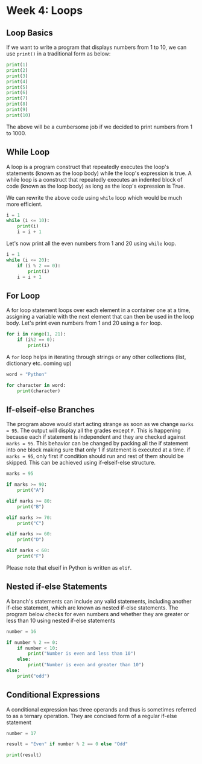 # Week 4: Loops

## Loop Basics
If we want to write a program that displays numbers from 1 to 10, we can use `print()` in a traditional form as below:
```python
print(1)
print(2)
print(3)
print(4)
print(5)
print(6)
print(7)
print(8)
print(9)
print(10)
```
The above will be a cumbersome job if we decided to print numbers from 1 to 1000.

## While Loop
A loop is a program construct that repeatedly executes the loop's statements (known as the loop body) while the loop's expression is true. A while loop is a construct that repeatedly executes an indented block of code (known as the loop body) as long as the loop's expression is True.

We can rewrite the above code using `while` loop which would be much more efficient.
```python
i = 1
while (i <= 10):
    print(i)
    i = i + 1
```

Let's now print all the even numbers from 1 and 20 using `while` loop.
```python
i = 1
while (i <= 20):
    if (i % 2 == 0):
        print(i)
    i = i + 1

```

## For Loop
A for loop statement loops over each element in a container one at a time, assigning a variable with the next element that can then be used in the loop body. Let's print even numbers from 1 and 20 using a `for` loop.
```python
for i in range(1, 21):
    if (i%2 == 0):
        print(i)
```
A `for` loop helps in iterating through strings or any other collections (list, dictionary etc. coming up)
```python
word = "Python"

for character in word:
    print(character)
```

## If-elseif-else Branches
The program above would start acting strange as soon as we change `marks = 95`. The output will display all the grades except `F`. This is happening because each if statement is independent and they are checked against `marks = 95`. This behavior can be changed by packing all the if statement into one block making sure that only 1 if statement is executed at a time. if `marks = 95`, only first if condition should run and rest of them should be skipped. This can be achieved using if-elseif-else structure.
```python
marks = 95

if marks >= 90:
    print("A")

elif marks >= 80:
    print("B")

elif marks >= 70:
    print("C")

elif marks >= 60:
    print("D")

elif marks < 60:
    print("F")

```
Please note that elseif in Python is written as `elif`.

## Nested if-else Statements
A branch's statements can include any valid statements, including another if-else statement, which are known as nested if-else statements. The program below checks for even numbers and whether they are greater or less than 10 using nested if-else statements
```python
number = 16

if number % 2 == 0:
    if number < 10:
        print("Number is even and less than 10")
    else:
        print("Number is even and greater than 10")
else:
    print("odd")

```

## Conditional Expressions
A conditional expression has three operands and thus is sometimes referred to as a ternary operation. They are concised form of a regular if-else statement
```python
number = 17

result = "Even" if number % 2 == 0 else "Odd"

print(result)

```
